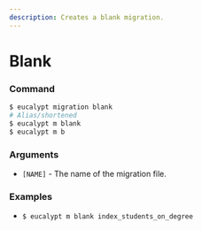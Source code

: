```yaml
---
description: Creates a blank migration.
---
```


# Blank

### Command

```ruby
$ eucalypt migration blank
# Alias/shortened
$ eucalypt m blank
$ eucalypt m b
```

### Arguments

* `[NAME]` - The name of the migration file.

### Examples

* `$ eucalypt m blank index_students_on_degree`

